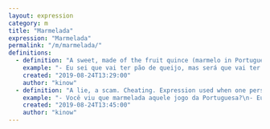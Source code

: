 ```yaml
---
layout: expression
category: m
title: "Marmelada"
expression: "Marmelada"
permalink: "/m/marmelada/"
definitions:
  - definition: "A sweet, made of the fruit quince (marmelo in Portuguese)."
    example: "- Eu sei que vai ter pão de queijo, mas será que vai ter marmelada na festa também?"
    created: "2019-08-24T13:29:00"
    author: "kinow"
  - definition: "A lie, a scam. Cheating. Expression used when one person is deceived by another. Very popular in soccer, when one side accuses the other of cheating, or wants to say the referee influenced the final score."
    example: "- Você viu que marmelada aquele jogo da Portuguesa?\n- Eu vi, faltou só dar o apito pro outro time!\n\n- Cuidado que o gerente daquele departamento é cheio de fazer marmelada com os outros hein!?"
    created: "2019-08-24T13:45:00"
    author: "kinow"
---
```

